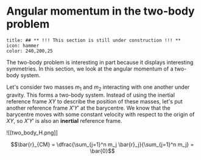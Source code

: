 # Angular momentum in the two-body problem
<!-- [Wakker] section 2.7 -->

```ad-note
title: ## ** !!! This section is still under construction !!! **
icon: hammer
color: 240,200,25
```

The two-body problem is interesting in part because it displays interesting symmetries. In this section, we look at the angular momentum of a two-body system.

Let's consider two masses $m_1$ and $m_2$ interacting with one another under gravity. This forms a two-body system. Instead of using the inertial reference frame $XY$ to describe the position of these masses, let's put another reference frame $X'Y'$ at the barycentre. We know that the barycentre moves with some constant velocity with respect to the origin of $XY$, so $X'Y'$ is also an **inertial** reference frame.

![[two_body_H.png]]

$$\bar{r}_{CM} = \dfrac{\sum_{j=1}^n m_j \bar{r}_j}{\sum_{j=1}^n m_j} = \bar{0}$$

